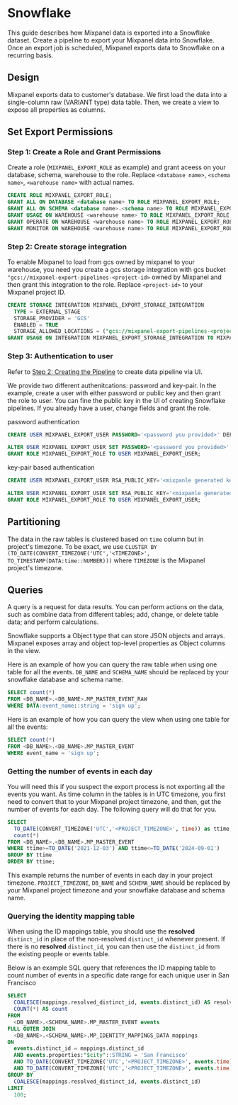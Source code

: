 # Snowflake

This guide describes how Mixpanel data is exported into a Snowflake dataset. Create a pipeline to export your Mixpanel data into Snowflake. Once an export job is scheduled, Mixpanel exports data to Snowflake on a recurring basis.

## Design

Mixpanel exports data to customer's database. We first load the data into a single-column raw (VARIANT type) data table. Then, we create a view to expose all properties as columns.

## Set Export Permissions

### Step 1: Create a Role and Grant Permissions

Create a role (`MIXPANEL_EXPORT_ROLE` as example) and grant aceess on your database, schema, warehouse to the role. Replace `<database name>`, `<schema name>`, `<warehouse name>` with actual names.

```sql
CREATE ROLE MIXPANEL_EXPORT_ROLE;
GRANT ALL ON DATABASE <database name> TO ROLE MIXPANEL_EXPORT_ROLE;
GRANT ALL ON SCHEMA <database name>.<schema name> TO ROLE MIXPANEL_EXPORT_ROLE;
GRANT USAGE ON WAREHOUSE <warehouse name> TO ROLE MIXPANEL_EXPORT_ROLE;
GRANT OPERATE ON WAREHOUSE <warehouse name> TO ROLE MIXPANEL_EXPORT_ROLE;
GRANT MONITOR ON WAREHOUSE <warehouse name> TO ROLE MIXPANEL_EXPORT_ROLE;
```

### Step 2: Create storage integration

To enable Mixpanel to load from gcs owned by mixpanel to your warehouse, you need you create a gcs storage integration with gcs bucket `"gcs://mixpanel-export-pipelines-<project-id>` owned by Mixpanel and then grant this integration to the role. Replace `<project-id>` to your Mixpanel project ID.

```sql
CREATE STORAGE INTEGRATION MIXPANEL_EXPORT_STORAGE_INTEGRATION
  TYPE = EXTERNAL_STAGE
  STORAGE_PROVIDER = 'GCS'
  ENABLED = TRUE
  STORAGE_ALLOWED_LOCATIONS = ("gcs://mixpanel-export-pipelines-<project-id>");
GRANT USAGE ON INTEGRATION MIXPANEL_EXPORT_STORAGE_INTEGRATION TO MIXPANEL_EXPORT_ROLE;
```

### Step 3: Authentication to user

Refer to [Step 2: Creating the Pipeline](/docs/data-pipelines/overview/#step-2-creating-the-pipeline)
to create data pipeline via UI.

We provide two different authenitcations: password and key-pair. In the example, create a user with either password or public key and then grant the role to user. You can fine the public key in the UI of creating Snowflake pipelines.
If you already have a user, change fields and grant the role.

password authentication

```sql
CREATE USER MIXPANEL_EXPORT_USER PASSWORD='<password you provided>' DEFAULT_ROLE=MIXPANEL_EXPORT_ROLE;

ALTER USER MIXPANEL_EXPORT_USER SET PASSWORD='<password you provided>'
GRANT ROLE MIXPANEL_EXPORT_ROLE TO USER MIXPANEL_EXPORT_USER;
```

key-pair based authentication

```sql
CREATE USER MIXPANEL_EXPORT_USER RSA_PUBLIC_KEY='<mixpanle generated key>' DEFAULT_ROLE=MIXPANEL_EXPORT_ROLE;

ALTER USER MIXPANEL_EXPORT_USER SET RSA_PUBLIC_KEY='<mixpanle generated key>'
GRANT ROLE MIXPANEL_EXPORT_ROLE TO USER MIXPANEL_EXPORT_USER;
```

## Partitioning

The data in the raw tables is clustered based on `time` column but in project's timezone. To be exact, we use `CLUSTER BY (TO_DATE(CONVERT_TIMEZONE('UTC','<TIMEZONE>', TO_TIMESTAMP(DATA:time::NUMBER)))` where `TIMEZONE` is the Mixpanel project's timezone.

## Queries

A query is a request for data results. You can perform actions on the data, such as combine data from different tables; add, change, or delete table data; and perform calculations.

Snowflake supports a Object type that can store JSON objects and arrays. Mixpanel exposes array and object top-level properties as Object columns in the view.

Here is an example of how you can query the raw table when using one table for all the events. `DB_NAME` and `SCHEMA_NAME` should be replaced by your snowflake database and schema name.

```sql
SELECT count(*)
FROM <DB_NAME>.<DB_NAME>.MP_MASTER_EVENT_RAW
WHERE DATA:event_name::string = 'sign up';
```

Here is an example of how you can query the view when using one table for all the events:

```sql
SELECT count(*)
FROM <DB_NAME>.<DB_NAME>.MP_MASTER_EVENT
WHERE event_name = 'sign up';
```

### Getting the number of events in each day

You will need this if you suspect the export process is not exporting all the events you want. As time column in the tables is in UTC timezone, you first need to convert that to your Mixpanel project timezone, and then, get the number of events for each day. The following query will do that for you.

```sql
SELECT
  TO_DATE(CONVERT_TIMEZONE('UTC','<PROJECT_TIMEZONE>', time)) as ttime,
  count(*)
FROM <DB_NAME>.<DB_NAME>.MP_MASTER_EVENT
WHERE ttime>=TO_DATE('2021-12-03') AND ttime<=TO_DATE('2024-09-01')
GROUP BY ttime
ORDER BY ttime;
```

This example returns the number of events in each day in your project timezone. `PROJECT_TIMEZONE`, `DB_NAME` and `SCHEMA_NAME` should be replaced by your Mixpanel project timezone and your snowflake database and schema name.

### Querying the identity mapping table

When using the ID mappings table, you should use the **resolved** `distinct_id` in place of the non-resolved `distinct_id` whenever present. If there is no **resolved** `distinct_id`, you can then use the `distinct_id` from the existing people or events table.

Below is an example SQL query that references the ID mapping table to count number of events in a specific date range for each unique user in San Francisco

```sql
SELECT
  COALESCE(mappings.resolved_distinct_id, events.distinct_id) AS resolved_distinct_id,
  COUNT(*) AS count
FROM
  <DB_NAME>.<SCHEMA_NAME>.MP_MASTER_EVENT events
FULL OUTER JOIN
  <DB_NAME>.<SCHEMA_NAME>.MP_IDENTITY_MAPPINGS_DATA mappings
ON
  events.distinct_id = mappings.distinct_id
  AND events.properties:"$city"::STRING = 'San Francisco'
  AND TO_DATE(CONVERT_TIMEZONE('UTC','<PROJECT_TIMEZONE>', events.time)) >= TO_DATE('2020-04-01')
  AND TO_DATE(CONVERT_TIMEZONE('UTC','<PROJECT_TIMEZONE>', events.time)) <= TO_DATE('2024-09-01')
GROUP BY
  COALESCE(mappings.resolved_distinct_id, events.distinct_id)
LIMIT
  100;
```
